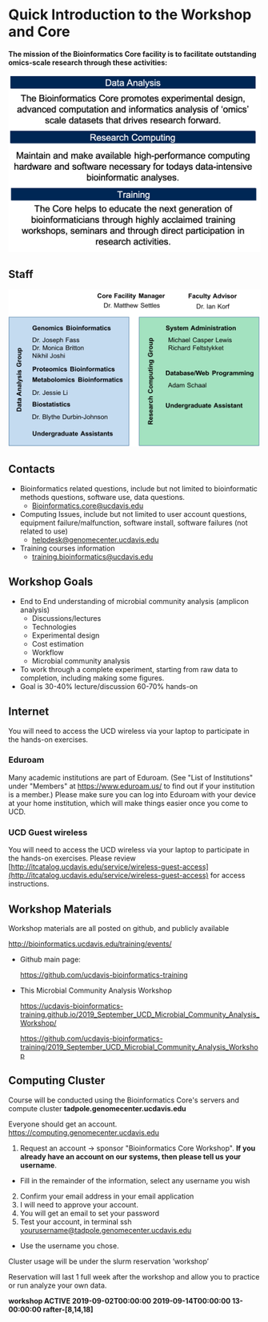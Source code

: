 # Quick Introduction to the Workshop and Core

__The mission of the Bioinformatics Core facility is to facilitate outstanding omics-scale research through these activities:__

 <img src="base_figures/welcome_figure1.png" alt="welcome_figure1" width="800px"/>

## Staff

 <img src="base_figures/welcome_figure2.png" alt="welcome_figure2" width="800px"/>

## Contacts

* Bioinformatics related questions, include but not limited to bioinformatic methods questions, software use, data questions.
  * Bioinformatics.core@ucdavis.edu
* Computing Issues, include but not limited to user account questions, equipment failure/malfunction, software install, software failures (not related to use)
  * helpdesk@genomecenter.ucdavis.edu
* Training courses information
  * training.bioinformatics@ucdavis.edu

## Workshop Goals

* End to End understanding of microbial community analysis (amplicon analysis)
  * Discussions/lectures
  * Technologies
  * Experimental design
  * Cost estimation
  * Workflow
  * Microbial community analysis
* To work through a complete experiment, starting from raw data to completion, including making some figures.
* Goal is 30-40% lecture/discussion 60-70% hands-on

## Internet

You will need to access the UCD wireless via your laptop to participate in the hands-on exercises.

### Eduroam

Many academic institutions are part of Eduroam. (See "List of Institutions" under
"Members" at https://www.eduroam.us/ to find out if your institution is a member.) Please make sure you
can log into Eduroam with your device at your home institution, which will make things easier once you come to UCD.

### UCD Guest wireless

You will need to access the UCD wireless via your laptop to participate in the hands-on exercises. Please review [http://itcatalog.ucdavis.edu/service/wireless-guest-access](http://itcatalog.ucdavis.edu/service/wireless-guest-access) for access instructions.

## Workshop Materials

Workshop materials are all posted on github, and publicly available

http://bioinformatics.ucdavis.edu/training/events/

* Github main page:

	https://github.com/ucdavis-bioinformatics-training

* This Microbial Community Analysis Workshop

  https://ucdavis-bioinformatics-training.github.io/2019_September_UCD_Microbial_Community_Analysis_Workshop/  

  https://github.com/ucdavis-bioinformatics-training/2019_September_UCD_Microbial_Community_Analysis_Workshop

## Computing Cluster

Course will be conducted using the Bioinformatics Core's servers and compute cluster __tadpole.genomecenter.ucdavis.edu__

Everyone should get an account.  
https://computing.genomecenter.ucdavis.edu	 

1. Request an account -> sponsor "Bioinformatics Core Workshop". **If you already have an account on our systems, then please tell us your username**.
  *  Fill in the remainder of the information, select any username you wish
2. Confirm your email address in your email application
3. I will need to approve your account.
4. You will get an email to set your password
5. Test your account, in terminal
    ssh yourusername@tadpole.genomecenter.ucdavis.edu
  * Use the username you chose.

Cluster usage will be under the slurm reservation  ‘workshop’

Reservation will last 1 full week after the workshop and allow you to practice or run analyze your own data.

**workshop       ACTIVE  2019-09-02T00:00:00  2019-09-14T00:00:00  13-00:00:00  rafter-[8,14,18]**
